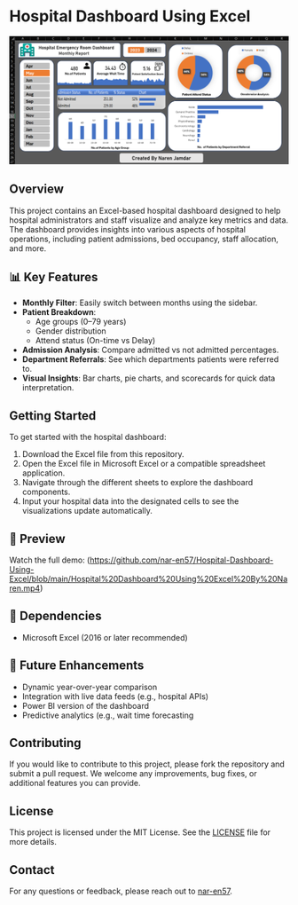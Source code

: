# Hospital Dashboard Using Excel

![Hospital Dashboard Using Excel](Hospital%20Dashboard%20Using%20Excel.png)

## Overview

This project contains an Excel-based hospital dashboard designed to help hospital administrators and staff visualize and analyze key metrics and data. The dashboard provides insights into various aspects of hospital operations, including patient admissions, bed occupancy, staff allocation, and more.

## 📊 Key Features

- **Monthly Filter**: Easily switch between months using the sidebar.
- **Patient Breakdown**:
  - Age groups (0–79 years)
  - Gender distribution
  - Attend status (On-time vs Delay)
- **Admission Analysis**: Compare admitted vs not admitted percentages.
- **Department Referrals**: See which departments patients were referred to.
- **Visual Insights**: Bar charts, pie charts, and scorecards for quick data interpretation.

## Getting Started

To get started with the hospital dashboard:

1. Download the Excel file from this repository.
2. Open the Excel file in Microsoft Excel or a compatible spreadsheet application.
3. Navigate through the different sheets to explore the dashboard components.
4. Input your hospital data into the designated cells to see the visualizations update automatically.

## 🎥 Preview

Watch the full demo: (https://github.com/nar-en57/Hospital-Dashboard-Using-Excel/blob/main/Hospital%20Dashboard%20Using%20Excel%20By%20Naren.mp4)

## 📌 Dependencies

- Microsoft Excel (2016 or later recommended)

## 🚀 Future Enhancements

- Dynamic year-over-year comparison
- Integration with live data feeds (e.g., hospital APIs)
- Power BI version of the dashboard
- Predictive analytics (e.g., wait time forecasting

## Contributing

If you would like to contribute to this project, please fork the repository and submit a pull request. We welcome any improvements, bug fixes, or additional features you can provide.

## License

This project is licensed under the MIT License. See the [LICENSE](LICENSE) file for more details.

## Contact

For any questions or feedback, please reach out to [nar-en57](https://github.com/nar-en57).
